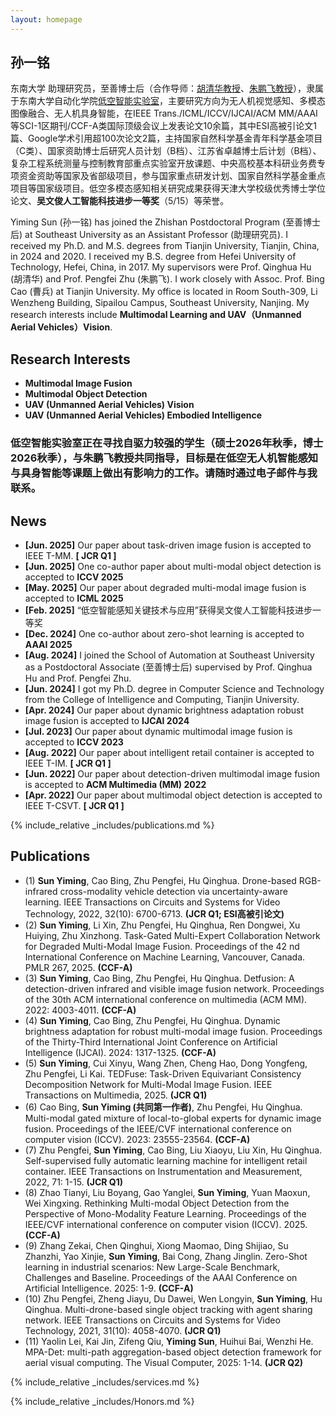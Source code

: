 ```yaml
---
layout: homepage
---
```


## 孙一铭

东南大学 助理研究员，至善博士后（合作导师：[胡清华教授](https://cic.tju.edu.cn/faculty/huqinghua/index.html)、[朱鹏飞教授](https://aiskyeye.com/member/)），隶属于东南大学自动化学院[低空智能实验室](https://aiskyeye.com/)，主要研究方向为无人机视觉感知、多模态图像融合、无人机具身智能，在IEEE Trans./ICML/ICCV/IJCAI/ACM MM/AAAI等SCI-1区期刊/CCF-A类国际顶级会议上发表论文10余篇，其中ESI高被引论文1篇、Google学术引用超100次论文2篇，主持国家自然科学基金青年科学基金项目（C类）、国家资助博士后研究人员计划（B档）、江苏省卓越博士后计划（B档）、复杂工程系统测量与控制教育部重点实验室开放课题、中央高校基本科研业务费专项资金资助等国家及省部级项目，参与国家重点研发计划、国家自然科学基金重点项目等国家级项目。低空多模态感知相关研究成果获得天津大学校级优秀博士学位论文、**吴文俊人工智能科技进步一等奖**（5/15）等荣誉。

Yiming Sun (孙一铭) has joined the Zhishan Postdoctoral Program (至善博士后) at Southeast University as an Assistant Professor (助理研究员). I received my Ph.D. and M.S. degrees from Tianjin University, Tianjin, China, in 2024 and 2020. I received my B.S. degree from Hefei University of Technology, Hefei, China, in 2017. My supervisors were Prof. Qinghua Hu (胡清华) and Prof. Pengfei Zhu (朱鹏飞). I work closely with Assoc. Prof. Bing Cao (曹兵) at Tianjin University. My office is located in Room South-309, Li Wenzheng Building, Sipailou Campus, Southeast University, Nanjing. My research interests include **Multimodal Learning and UAV（Unmanned Aerial Vehicles）Vision**. 

## Research Interests

- **Multimodal Image Fusion**
- **Multimodal Object Detection**
- **UAV (Unmanned Aerial Vehicles) Vision**
- **UAV (Unmanned Aerial Vehicles) Embodied Intelligence**

### 低空智能实验室正在寻找自驱力较强的学生（硕士2026年秋季，博士2026秋季），与朱鹏飞教授共同指导，目标是在低空无人机智能感知与具身智能等课题上做出有影响力的工作。请随时通过电子邮件与我联系。

## News
- **[Jun. 2025]** Our paper about task-driven image fusion is accepted to IEEE T-MM. **[ JCR Q1 ]**
- **[Jun. 2025]** One co-author paper about multi-modal object detection is accepted to **ICCV 2025**
- **[May. 2025]** Our paper about degraded multi-modal image fusion is accepted to **ICML 2025**
- **[Feb. 2025]** “低空智能感知关键技术与应用”获得吴文俊人工智能科技进步一等奖
- **[Dec. 2024]** One co-author about zero-shot learning is accepted to **AAAI 2025**
- **[Aug. 2024]** I joined the School of Automation at Southeast University as a Postdoctoral Associate (至善博士后) supervised by Prof. Qinghua Hu and Prof. Pengfei Zhu.
- **[Jun. 2024]** I got my Ph.D. degree in Computer Science and Technology from the College of Intelligence and Computing, Tianjin University.
- **[Apr. 2024]** Our paper about dynamic brightness adaptation robust image fusion is accepted to **IJCAI 2024**
- **[Jul. 2023]** Our paper about dynamic multimodal image fusion is accepted to **ICCV 2023**
- **[Aug. 2022]** Our paper about intelligent retail container is accepted to IEEE T-IM. **[ JCR Q1 ]**
- **[Jun. 2022]** Our paper about detection-driven multimodal image fusion is accepted to **ACM Multimedia (MM) 2022**
- **[Apr. 2022]** Our paper about multimodal object detection is accepted to IEEE T-CSVT. **[ JCR Q1 ]**

{% include_relative _includes/publications.md %}

## Publications

- (1) **Sun Yiming**, Cao Bing, Zhu Pengfei, Hu Qinghua. Drone-based RGB-infrared cross-modality vehicle detection via uncertainty-aware learning. IEEE Transactions on Circuits and Systems for Video Technology, 2022, 32(10): 6700-6713. **(JCR Q1; ESI高被引论文)**
- (2) **Sun Yiming**, Li Xin, Zhu Pengfei, Hu Qinghua, Ren Dongwei, Xu Huiying, Zhu Xinzhong. Task-Gated Multi-Expert Collaboration Network for Degraded Multi-Modal Image Fusion. Proceedings of the 42 nd International Conference on Machine Learning, Vancouver, Canada. PMLR 267, 2025. **(CCF-A)**
- (3) **Sun Yiming**, Cao Bing, Zhu Pengfei, Hu Qinghua. Detfusion: A detection-driven infrared and visible image fusion network. Proceedings of the 30th ACM international conference on multimedia (ACM MM). 2022: 4003-4011. **(CCF-A)**
- (4) **Sun Yiming**, Cao Bing, Zhu Pengfei, Hu Qinghua. Dynamic brightness adaptation for robust multi-modal image fusion. Proceedings of the Thirty-Third International Joint Conference on Artificial Intelligence (IJCAI). 2024: 1317-1325. **(CCF-A)**
- (5) **Sun Yiming**, Cui Xinyu, Wang Zhen, Cheng Hao, Dong Yongfeng, Zhu Pengfei, Li Kai. TEDFuse: Task-Driven Equivariant Consistency Decomposition Network for Multi-Modal Image Fusion. IEEE Transactions on Multimedia, 2025. **(JCR Q1)**
- (6) Cao Bing, **Sun Yiming (共同第一作者)**, Zhu Pengfei, Hu Qinghua. Multi-modal gated mixture of local-to-global experts for dynamic image fusion. Proceedings of the IEEE/CVF international conference on computer vision (ICCV). 2023: 23555-23564. **(CCF-A)**
- (7) Zhu Pengfei, **Sun Yiming**, Cao Bing, Liu Xiaoyu, Liu Xin, Hu Qinghua. Self-supervised fully automatic learning machine for intelligent retail container. IEEE Transactions on Instrumentation and Measurement, 2022, 71: 1-15. **(JCR Q1)**
- (8) Zhao Tianyi, Liu Boyang, Gao Yanglei, **Sun Yiming**, Yuan Maoxun, Wei Xingxing. Rethinking Multi-modal Object Detection from the Perspective of Mono-Modality Feature Learning. Proceedings of the IEEE/CVF international conference on computer vision (ICCV). 2025. **(CCF-A)**
- (9) Zhang Zekai, Chen Qinghui, Xiong Maomao, Ding Shijiao, Su Zhanzhi, Yao Xinjie, **Sun Yiming**, Bai Cong, Zhang Jinglin. Zero-Shot learning in industrial scenarios: New Large-Scale Benchmark, Challenges and Baseline. Proceedings of the AAAI Conference on Artificial Intelligence. 2025: 1-9. **(CCF-A)**
- (10) Zhu Pengfei, Zheng Jiayu, Du Dawei, Wen Longyin, **Sun Yiming**, Hu Qinghua. Multi-drone-based single object tracking with agent sharing network. IEEE Transactions on Circuits and Systems for Video Technology, 2021, 31(10): 4058-4070. **(JCR Q1)**
- (11) Yaolin Lei, Kai Jin, Zifeng Qiu, **Yiming Sun**, Huihui Bai, Wenzhi He. MPA-Det: multi-path aggregation-based object detection framework for aerial visual computing. The Visual Computer, 2025: 1-14. **(JCR Q2)**

{% include_relative _includes/services.md %}

{% include_relative _includes/Honors.md %}
